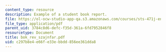```yaml
---
content_type: resource
description: Example of a student book report.
file: https://ol-ocw-studio-app-qa.s3.amazonaws.com/courses/sts-471j-engineering-apollo-the-moon-project-as-a-complex-system-spring-2007/c297b8e4e66fe33ebbdd856ee361dda8_bok_rev_szajnfar.pdf
file_type: application/pdf
parent_uid: 3784c8d6-defc-f35d-361a-6fd7952846f8
resourcetype: Document
title: bok_rev_szajnfar.pdf
uid: c297b8e4-e66f-e33e-bbdd-856ee361dda8
---
```

